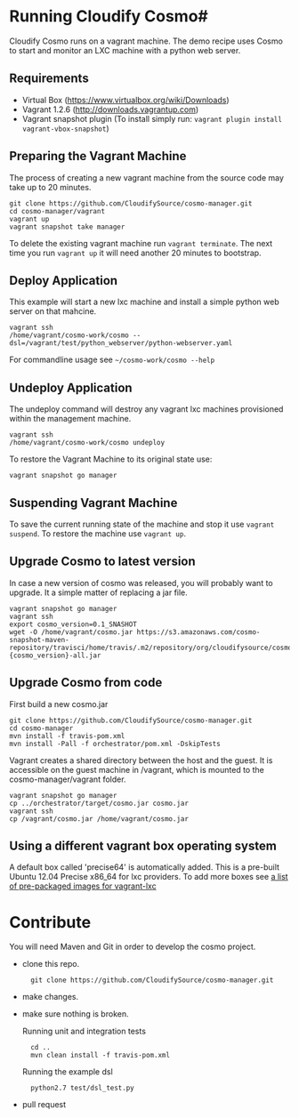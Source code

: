 # Running Cloudify Cosmo#

Cloudify Cosmo runs on a vagrant machine. 
The demo recipe uses Cosmo to start and monitor an LXC machine with a python web server. 

## Requirements ##

- Virtual Box (https://www.virtualbox.org/wiki/Downloads)
- Vagrant 1.2.6 (http://downloads.vagrantup.com)
- Vagrant snapshot plugin (To install simply run: `vagrant plugin install vagrant-vbox-snapshot`)

## Preparing the Vagrant Machine ##

The process of creating a new vagrant machine from the source code may take up to 20 minutes.

```
git clone https://github.com/CloudifySource/cosmo-manager.git
cd cosmo-manager/vagrant
vagrant up
vagrant snapshot take manager
```

To delete the existing vagrant machine run `vagrant terminate`. The next time you run `vagrant up` it will need another 20 minutes to bootstrap.

## Deploy Application ##
This example will start a new lxc machine and install a simple python web server on that mahcine.
```
vagrant ssh
/home/vagrant/cosmo-work/cosmo --dsl=/vagrant/test/python_webserver/python-webserver.yaml
```

For commandline usage see `~/cosmo-work/cosmo --help`

## Undeploy Application ##

The undeploy command will destroy any vagrant lxc machines provisioned within the management machine.
```
vagrant ssh
/home/vagrant/cosmo-work/cosmo undeploy
```

To restore the Vagrant Machine to its original state use:
```
vagrant snapshot go manager
```

## Suspending Vagrant Machine ##

To save the current running state of the machine and stop it use `vagrant suspend`. To restore the machine use `vagrant up`.


## Upgrade Cosmo to latest version ##

In case a new version of cosmo was released, you will probably want to upgrade.
It a simple matter of replacing a jar file.

```
vagrant snapshot go manager
vagrant ssh
export cosmo_version=0.1_SNASHOT
wget -O /home/vagrant/cosmo.jar https://s3.amazonaws.com/cosmo-snapshot-maven-repository/travisci/home/travis/.m2/repository/org/cloudifysource/cosmo/orchestrator/{cosmo_version}/orchestrator-{cosmo_version}-all.jar
```

## Upgrade Cosmo from code ##

First build a new cosmo.jar
```
git clone https://github.com/CloudifySource/cosmo-manager.git
cd cosmo-manager
mvn install -f travis-pom.xml
mvn install -Pall -f orchestrator/pom.xml -DskipTests
```

Vagrant creates a shared directory between the host and the guest. It is accessible on the guest machine in /vagrant, which is mounted to the cosmo-manager/vagrant folder.

```
vagrant snapshot go manager
cp ../orchestrator/target/cosmo.jar cosmo.jar
vagrant ssh
cp /vagrant/cosmo.jar /home/vagrant/cosmo.jar
```

## Using a different vagrant box operating system ##
A default box called 'precise64' is automatically added.
This is a pre-built Ubuntu 12.04 Precise x86_64 for lxc providers.
To add more boxes see [a list of pre-packaged images for vagrant-lxc](https://github.com/fgrehm/vagrant-lxc/wiki/Base-boxes#available-boxes)


Contribute
==========

You will need Maven and Git in order to develop the cosmo project.

- clone this repo.

        git clone https://github.com/CloudifySource/cosmo-manager.git

- make changes.
- make sure nothing is broken.
    
    Running unit and integration tests
        
        cd ..
        mvn clean install -f travis-pom.xml
    
    Running the example dsl    
        
        python2.7 test/dsl_test.py

- pull request
